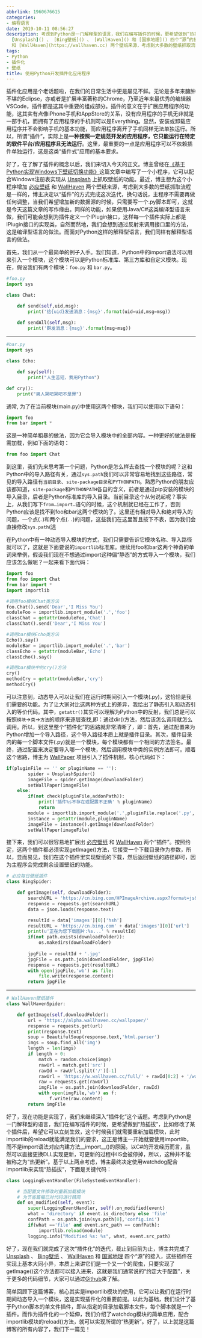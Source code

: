 ```yaml
---
abbrlink: 1960676615
categories:
- 编程语言
date: 2019-10-11 08:56:27
description: 考虑到Python是一门解释型的语言，我们在编写插件的时候，更希望做到“热插拔”，比如修改了某个插件后，希望它可以立刻生效，这个时候我们就需要重新加载模块，此时importlib的reload就能满足我们的要求，这正是博主一开始就要使用importlib，而不是import语法对应内建方法__import__()的原因;好了，现在我们就完成了这次“插件化”的迭代，截止到目前为止，博主共完成了
  [Unsplash]() 、 [Bing壁纸]() 、 [WallHaven]() 和 [国家地理]() 四个“源”的接入，这些插件在实现上基本大同小异，本质上来讲它们是一个又一个的爬虫，只要实现了getImage()这个方法都可以接入进来，这就是我们通常说的“约定大于配置”，关于更多的代码细节，大家可以通过[Github]((https://github.com/qinyuanpei/WallPaper))来了解;mkt=zh-CN)
  和 [WallHaven](https://wallhaven.cc) 两个壁纸来源，考虑到大多数的壁纸抓取流程是一样的，博主决定以“插件”的方式完成这次迭代，换句话说，主程序不需要再做任何调整，当我们希望增加新的数据源的时候，只需要写一个.py脚本即可，这就是今天这篇文章的写作缘由
tags:
- Python
- 插件化
- 壁纸
title: 使用Python开发插件化应用程序
---
```


插件化应用是个老话题啦，在我们的日常生活中更是屡见不鲜。无论是多年来臃肿不堪的Eclipse，亦或者是扩展丰富著称的Chrome，乃至近年来最优秀的编辑器VSCode，插件都是这其中重要的组成部分。插件的意义在于扩展应用程序的功能，这其实有点像iPhone手机和AppStore的关系，没有应用程序的手机无非就是一部手机，而拥有了应用程序的手机则可以是Everything。显然，安装或卸载应用程序并不会影响手机的基本功能，而应用程序离开了手机同样无法单独运行。所以，所谓“插件”，实际上是**一种按照一定规范开发的应用程序，它只能运行在特定的软件平台/应用程序且无法运行**。这里，最重要的一点是应用程序可以不依赖插件单独运行，这是这类“插件式”应用的基本要求。

好了，在了解了插件的概念以后，我们来切入今天的正文。博主曾经在[《基于Python实现Windows下壁纸切换功能》](https://blog.yuanpei.me/posts/2822230423/)这篇文章中编写了一个小程序，它可以配合Windows注册表实现从 [Unsplash](https://unsplash.com/) 上抓取壁纸的功能。最近，博主想为这个小程序增加 [必应壁纸](https://cn.bing.com/?mkt=zh-CN) 和 [WallHaven](https://wallhaven.cc) 两个壁纸来源，考虑到大多数的壁纸抓取流程是一样的，博主决定以“插件”的方式完成这次迭代，换句话说，主程序不需要再做任何调整，当我们希望增加新的数据源的时候，只需要写一个.py脚本即可，这就是今天这篇文章的写作缘由。同样的功能，如果使用Java/C#这类编译型语言来做，我们可能会想到为插件定义一个IPlugin接口，这样每一个插件实际上都是IPlugin接口的实现类，自然而然地，我们会想到通过反射来调用接口里的方法，这是编译型语言的做法。而面对Python这样的解释型语言，我们同样有解释型语言的做法。

首先，我们从一个最简单的例子入手。我们知道，Python中的import语法可以用来引入一个模块，这个模块可以是Python标准库、第三方库和自定义模块。现在，假设我们有两个模块：`foo.py` 和 `bar.py`。

```Python
#foo.py
import sys

class Chat:

    def send(self,uid,msg):
        print('给{uid}发送消息：{msg}'.format(uid=uid,msg=msg))

    def sendAll(self,msg):
        print('群发消息：{msg}'.format(msg=msg))
```

---

```Python
#bar.py
import sys

class Echo:

    def say(self):
        print("人生苦短，我用Python")

def cry():
    print("男人哭吧哭吧不是罪")
```


通常, 为了在当前模块(main.py)中使用这两个模块，我们可以使用以下语句：

```Python
import foo
from bar import *
```

这是一种简单粗暴的做法，因为它会导入模块中的全部内容。一种更好的做法是按需加载，例如下面的语句：

```Python
from foo import Chat
```

到这里，我们先来思考第一个问题，Python是怎么样去查找一个模块的呢？这和Python中的导入路径有关，通过`sys.path`我们可以非常容易地找到这些路径，常见的导入路径有`当前目录`、`site-package目录`和`PYTHONPATH`。熟悉Python的朋友应该都知道，`site-package`和`PYTHONPATH`各自的含义，前者是通过pip安装的模块的导入目录，后者是Python标准库的导入目录。当前目录这个从何说起呢？事实上，从我们写下`from…import…`语句的时候，这个机制就已经在工作了，否则Python应该是找不到foo和bar这两个模块的了。这里还有相对导入和绝对导入的问题，一个点(`.`)和两个点(`..`)的问题，这些我们在这里暂且按下不表，因为我们会直接修改`sys.path`(逃

在Python中有一种动态导入模块的方式，我们只需要告诉它模块名称、导入路径就可以了，这就是下面要说的`importlib`标准库。继续用foo和bar这两个神奇的单词来举例，假设我们现在不想通过import这种偏“静态”的方式导入一个模块，我们应该怎么做呢？一起来看下面代码：

```Python
import foo
from foo import Chat
from bar import *
import importlib

#调用foo模块Chat类方法
foo.Chat().send('Dear','I Miss You')
moduleFoo = importlib.import_module('.','foo')
classChat = getattr(moduleFoo,'Chat')
classChat().send('Dear','I Miss You')

#调用bar模块Echo类方法
Echo().say()
moduleBar = importlib.import_module('.','bar')
classEcho = getattr(moduleBar,'Echo')
classEcho().say()

#调用bar模块中的cry()方法
cry()
methodCry = getattr(moduleBar,'cry')
methodCry()
```

可以注意到，动态导入可以让我们在运行时期间引入一个模块(.py)，这恰恰是我们需要的功能。为了让大家对比这两种方式上的差异，我给出了静态引入和动态引入的等价代码。其中，`getattr()`其实可以理解为Python中的反射，我们总是可以按照`模块`->`类`->`方法`的顺序来逐层查找,即：通过dir()方法，然后该怎么调用就怎么调用。所以，到这里整个“插件化”的思路就非常清晰了，即：首先，通过配置来为Python增加一个导入路径，这个导入路径本质上就是插件目录。其次，插件目录内的每一个脚本文件(.py)就是一个模块，每个模块都有一个相同的方法签名。最终，通过配置来决定要导入哪一个模块，然后调用模块中类的实例方法即可。顺着这个思路，博主为 [WallPaper](https://github.com/qinyuanpei/WallPaper) 项目引入了插件机制，核心代码如下：

```Python
if(pluginFile == '' or pluginName == ''):
        spider = UnsplashSpider()
        imageFile = spider.getImage(downloadFolder)
        setWallPaper(imageFile)
    else:
        if(not check(pluginFile,addonPath)):
            print('插件%s不存在或配置不正确' % pluginName)
            return
        module = importlib.import_module('.',pluginFile.replace('.py',''))
        instance = getattr(module,pluginName)
        imageFile = instance().getImage(downloadFolder)
        setWallPaper(imageFile)
```
接下来，我们可以很容易地扩展出 [必应壁纸](https://cn.bing.com/?mkt=zh-CN) 和 [WallHaven](https://wallhaven.cc) 两个“插件”。按照约定，这两个插件都必须实现getImage()方法，它接受一个下载目录作为参数，所以，显而易见，我们在这个插件里实现壁纸的下载，然后返回壁纸的路径即可，因为主程序会完成剩余设置壁纸的功能。

```Python
# 必应每日壁纸插件
class BingSpider:

    def getImage(self, downloadFolder):
        searchURL = 'https://cn.bing.com/HPImageArchive.aspx?format=js&idx=0&n=1&mkt=zh-CN'
        response = requests.get(searchURL)
        data = json.loads(response.text)

        resultId = data['images'][0]['hsh']
        resultURL = 'https://cn.bing.com' + data['images'][0]['url']
        print(u'正在为您下载图片:%s...' % resultId)
        if(not path.exists(downloadFolder)):
            os.makedirs(downloadFolder)
        
        jpgFile = resultId + '.jpg'
        jpgFile = os.path.join(downloadFolder, jpgFile)
        response = requests.get(resultURL)
        with open(jpgFile,'wb') as file:
            file.write(response.content)
        return jpgFile      
```

---

```Python
# WallHaven壁纸插件
class WallHavenSpider:

    def getImage(self,downloadFolder): 
        url = 'https://alpha.wallhaven.cc/wallpaper/' 
        response = requests.get(url) 
        print(response.text)
        soup = BeautifulSoup(response.text,'html.parser')
        imgs = soup.find_all('img')
        length = len(imgs)
        if length > 0:
            match = random.choice(imgs)
            rawUrl = match.get('src')
            rawId = rawUrl.split('/')[-1]
            rawUrl = 'https://w.wallhaven.cc/full/' + rawId[0:2] + '/wallhaven-' + rawId
            raw = requests.get(rawUrl) 
            imgFile = os.path.join(downloadFolder, rawId)
            with open(imgFile,'wb') as f:
                f.write(raw.content)
        return imgFile  
```

好了，现在功能是实现了，我们来继续深入“插件化”这个话题。考虑到Python是一门解释型的语言，我们在编写插件的时候，更希望做到“热插拔”，比如修改了某个插件后，希望它可以立刻生效，这个时候我们就需要重新加载模块，此时importlib的reload就能满足我们的要求，这正是博主一开始就要使用importlib，而不是import语法对应内建方法__import__()的原因。以C#的开发经历而言，虽然可以直接更换DLL实现更新，可更新的过程中IIS会被停掉，所以，这种并不能被称之为“热更新”。基于以上两点考虑，博主最终决定使用watchdog配合importlib来实现“热插拔”，下面是关键代码：
```Python
class LoggingEventHandler(FileSystemEventHandler):

    # 当配置文件修改时重新加载模块
    # 为节省篇幅已对代码进行精简
    def on_modified(self, event):
        super(LoggingEventHandler, self).on_modified(event)
        what = 'directory' if event.is_directory else 'file'
        confPath = os.path.join(sys.path[0],'config.ini')
        if(what =='file' and event.src_path == confPath):
            importlib.reload(module)
        logging.info("Modified %s: %s", what, event.src_path)
```
好了，现在我们就完成了这次“插件化”的迭代，截止到目前为止，博主共完成了 [Unsplash]() 、 [Bing壁纸]() 、 [WallHaven]() 和 [国家地理]() 四个“源”的接入，这些插件在实现上基本大同小异，本质上来讲它们是一个又一个的爬虫，只要实现了getImage()这个方法都可以接入进来，这就是我们通常说的“约定大于配置”，关于更多的代码细节，大家可以通过[Github]((https://github.com/qinyuanpei/WallPaper))来了解。

简单回顾下这篇博客，核心其实是importlib模块的使用，它可以让我们在运行时期间动态导入一个模块，这是实现插件化的重要前提。以此为基础，我们设计了基于Python脚本的单文件插件，即从指定的目录加载脚本文件，每个脚本就是一个插件。而作为插件化的一个延伸，我们介绍了watchdog模块的简单应用，配合importlib模块的reload()方法，就可以实现所谓的“热更新”。好了，以上就是这篇博客的所有内容了，我们下一篇见！